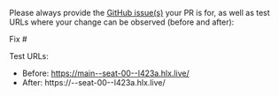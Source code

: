 Please always provide the [GitHub issue(s)](../issues) your PR is for, as well as test URLs where your change can be observed (before and after):

Fix #<gh-issue-id>

Test URLs:
- Before: https://main--seat-00--l423a.hlx.live/
- After: https://<branch>--seat-00--l423a.hlx.live/
